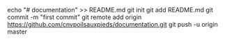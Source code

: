 echo "# documentation" >> README.md
git init
git add README.md
git commit -m "first commit"
git remote add origin https://github.com/cnvpoilsauxpieds/documentation.git
git push -u origin master
